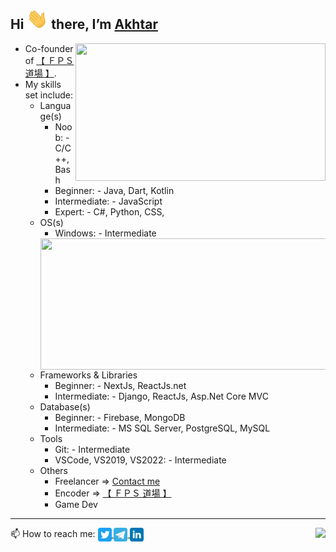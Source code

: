 ## Hi <img src="https://raw.githubusercontent.com/ABSphreak/ABSphreak/master/gifs/Hi.gif" height="33px"> there, I’m <a href="https://qewertyy.t.me">Akhtar</a></h2>

<a href="https://github.com/qewertyy">
<img height="220em" width="400em" src="https://github-readme-stats-eight-theta.vercel.app/api/top-langs/?username=qewertyy&layout=compact&langs_count=8&theme=nightowl" align="right"/>
</a>

* Co-founder of [【 ＦＰＳ 道場 】](https://fpsdojo.github.io).<br>
* My skills set include:
  - Language(s)
    - Noob: - C/C++, Bash
    - Beginner: - Java, Dart, Kotlin
    - Intermediate: - JavaScript
    - Expert: - C#, Python, CSS, 
  - OS(s)
    - Windows: - Intermediate
    <a href="https://github.com/qewertyy">
      <img height="210em" width="480em" src="https://github-readme-stats-eight-theta.vercel.app/api?username=qewertyy&show_icons=true&theme=nightowl&include_all_commits=true&count_private=true" align="right"/></a>
  - Frameworks & Libraries
    - Beginner: - NextJs, ReactJs.net
    - Intermediate: - Django, ReactJs, Asp.Net Core MVC
  - Database(s)
    - Beginner: - Firebase, MongoDB
    - Intermediate: - MS SQL Server, PostgreSQL, MySQL
  - Tools
    - Git: - Intermediate
    - VSCode, VS2019, VS2022: - Intermediate
  - Others
    - Freelancer => [Contact me](mailto:kh786100@gmail.com)
    - Encoder => [【 ＦＰＳ 道場 】](https://fpsdojo.github.io)
    - Game Dev

<!--<p align = "center">
 <img src="https://activity-graph.herokuapp.com/graph?username=qewertyy&theme=redical">
</p>-->

<hr>
<p align="left">
📫 How to reach me:

<a href="https://twitter.com/qewertyy">
  <img align="center" width="22px" style="text-decoration:none" src="https://raw.githubusercontent.com/edent/SuperTinyIcons/master/images/svg/twitter.svg" />
</a>
<a href="https://t.me/qewertyy">
  <img align="center" width="22px" style="text-decoration:none" src="https://raw.githubusercontent.com/edent/SuperTinyIcons/master/images/svg/telegram.svg" />
</a>
<a href="https://www.linkedin.com/in/qewertyy/">
  <img align="center" width="22px" style="text-decoration:none" src="https://raw.githubusercontent.com/edent/SuperTinyIcons/master/images/svg/linkedin.svg" />
</a> 
<a href="https://www.linkedin.com/in/qewertyy/">
  <img src="https://komarev.com/ghpvc/?username=qewertyy&style=flat-square" align="right"/>
</a>
</p>
